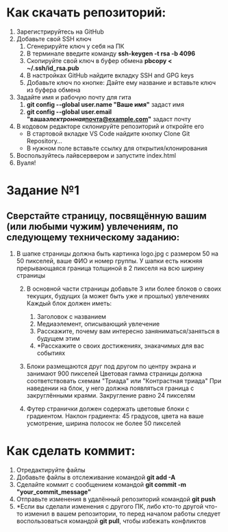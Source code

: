 # Как скачать репозиторий:

1. Зарегистрируйтесь на GitHub
2. Добавьте свой SSH ключ
   1. Сгенерируйте ключ у себя на ПК
   2. В терминале введите команду **ssh-keygen -t rsa -b 4096**
   3. Скопируйте свой ключ в буфер обмена **pbcopy < ~/.ssh/id_rsa.pub**
   4. В настройках GitHub найдите вкладку SSH and GPG keys
   5. Добавьте ключ по кнопке: Дайте ему название и вставьте ключ из буфера обмена
3. Задайте имя и рабочую почту для гита
   1. **git config --global user.name "Ваше имя"** задаст имя
   2. **git config --global user.email "ваша*электронная*почта@example.com"** задаст почту
4. В кодовом редакторе склонируйте репозиторий и откройте его
   - В стартовой вкладке VS Code найдите кнопку Clone Git Repository...
   - В нужном поле вставьте ссылку для открытия/клонирования
5. Воспользуйтесь лайвсервером и запустите index.html
6. Вуаля!

# Задание №1

## Сверстайте страницу, посвящённую вашим (или любыми чужим) увлечениям, по следующему техническому заданию:

1. В шапке страницы должна быть картинка logo.jpg с размером 50 на 50 пикселей, ваше ФИО и номер группы. У шапки есть нижняя прерывающаяся граница толщиной в 2 пикселя на всю ширину страницы

   2. В основной части страницы добавьте 3 или более блоков о своих текущих, будущих (а может быть уже и прошлых) увлечениях
      Каждый блок должен иметь: 
      1. Заголовок с названием 
      2. Медиаэлемент, описывающий увлечение 
      3. Расскажите, почему вам интересно заняниматься/заняться в будущем этим 
      4. \*Расскажите о своих достижениях, знакачимых для вас событиях
    3. Блоки размещаются друг под другом по центру экрана и занимают 900 пикселей
      Цветовая гамма страницы должна соответствовать схемам "Триада" или "Контрастная триада"
      При наведении на блок, у него должна появляться граница с закруглёнными краями. Закругление равно 24 пикселям
      
    4. Футер странички должен содержать цветовые блоки с градиентом. Наклон градиента: 45 градусов, цвета на ваше усмотрение, ширина полосок не более 50 пикселей

# Как сделать коммит:

1. Отредактируйте файлы
2. Добавьте файлы в отслеживание командой **git add -A**
3. Сделайте коммит с сообщением командой **git commit -m "your_commit_message"**
4. Отправьте изменения в удалённый репозиторий командой **git push**
5. \*Если вы сделали изменения с другого ПК, либо кто-то другой что-то изменил в вашем репозитории, то перед началом работы следует воспользоваться командой **git pull**, чтобы избежать конфликтов
